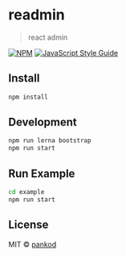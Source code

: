 # readmin

> react admin

[![NPM](https://img.shields.io/npm/v/readmin.svg)](https://www.npmjs.com/package/readmin) [![JavaScript Style Guide](https://img.shields.io/badge/code_style-standard-brightgreen.svg)](https://standardjs.com)

## Install

```bash
npm install
```

## Development

```bash
npm run lerna bootstrap
npm run start
```

## Run Example

```bash
cd example
npm run start
```

## License

MIT © [pankod](https://github.com/pankod)
